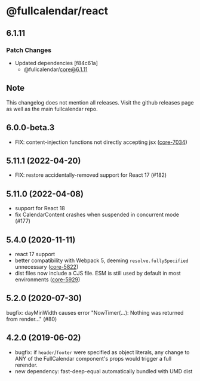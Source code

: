 # @fullcalendar/react

## 6.1.11

### Patch Changes

- Updated dependencies [f84c61a]
  - @fullcalendar/core@6.1.11

## Note

This changelog does not mention all releases.
Visit the github releases page as well as the main fullcalendar repo.

## 6.0.0-beta.3

- FIX: content-injection functions not directly accepting jsx ([core-7034])

[core-7034]: https://github.com/fullcalendar/fullcalendar/issues/7034

## 5.11.1 (2022-04-20)

- FIX: restore accidentally-removed support for React 17 (#182)

## 5.11.0 (2022-04-08)

- support for React 18
- fix CalendarContent crashes when suspended in concurrent mode (#177)

## 5.4.0 (2020-11-11)

- react 17 support
- better compatibility with Webpack 5, deeming `resolve.fullySpecified` unnecessary ([core-5822])
- dist files now include a CJS file. ESM is still used by default in most environments ([core-5929])

[core-5822]: https://github.com/fullcalendar/fullcalendar/issues/5822
[core-5929]: https://github.com/fullcalendar/fullcalendar/issues/5929

## 5.2.0 (2020-07-30)

bugfix: dayMinWidth causes error "NowTimer(...): Nothing was returned from render..." (#80)

## 4.2.0 (2019-06-02)

- bugfix: if `header`/`footer` were specified as object literals,
  any change to ANY of the FullCalendar component's props would trigger
  a full rerender.
- new dependency: fast-deep-equal
  automatically bundled with UMD dist

